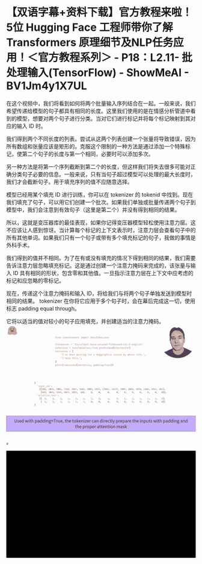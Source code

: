# 【双语字幕+资料下载】官方教程来啦！5位 Hugging Face 工程师带你了解 Transformers 原理细节及NLP任务应用！＜官方教程系列＞ - P18：L2.11- 批处理输入(TensorFlow) - ShowMeAI - BV1Jm4y1X7UL

在这个视频中，我们将看到如何将两个批量输入序列结合在一起。一般来说，我们希望传递给模型的句子都具有相同的长度。这里我们使用的是在情感分析管道中看到的模型，想要对两个句子进行分类。当对它们进行标记并将每个标记映射到其对应的输入 ID 时。

我们得到两个不同长度的列表。尝试从这两个列表创建一个张量将导致错误，因为所有数组和张量应该是矩形的。克服这个限制的一种方法是通过添加一个特殊标记，使第二个句子的长度与第一个相同，必要时可以添加多次。

另一种方法是将第一个序列截断到第二个的长度，但这样我们将失去很多可能对正确分类句子必要的信息。一般来说，只有当句子超过模型可以处理的最大长度时，我们才会截断句子。用于填充序列的值不应随意选择。

模型已经用某个填充 ID 进行训练，你可以在 tokenizer 的 tokenid 中找到。现在我们填充了句子，可以用它们创建一个批次。如果我们单独或批量传递两个句子到模型中，我们会注意到有效句子（这里是第二个）并没有得到相同的结果。

所以，这就是变压器库的最佳表现，如果你记得变压器模型轻松使用注意力层。这不应该让人感到惊讶。当计算每个标记的上下文表示时，注意力层会查看句子中的所有其他单词。如果我们只有一个句子或带有多个填充标记的句子，我做的事情是外科手术。

我们得到的值并不相同。为了在有或没有填充的情况下得到相同的结果，我们需要告诉注意力层忽略填充标记。这是通过创建一个注意力掩码来完成的，该张量与输入 ID 具有相同的形状，包含零和其他值。一旦指示注意力层在上下文中应考虑的标记和应忽略的零标记。

现在，传递这个注意力掩码和输入 ID，将给我们与将两个句子单独发送到模型时相同的结果。 tokenizer 在你将它应用于多个句子时，会在幕后完成这一切，使用标志 padding equal through。

它将以适当的值对较小的句子应用填充，并创建适当的注意力掩码。![](img/c40f36051c2a9fefe3706b138b5c4937_1.png)

。

![](img/c40f36051c2a9fefe3706b138b5c4937_3.png)
